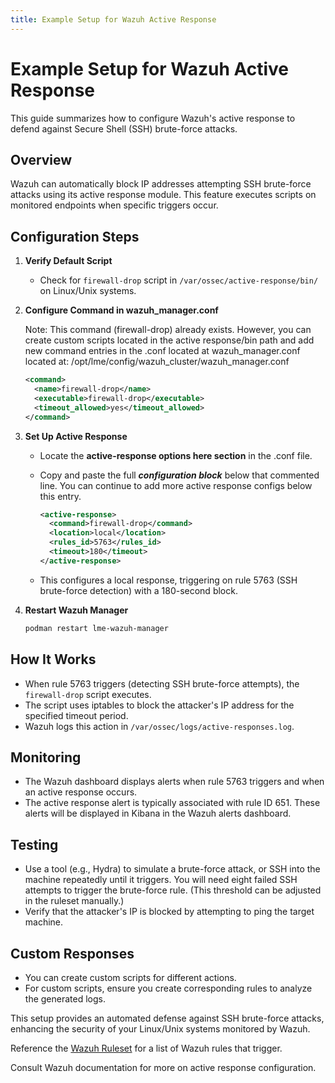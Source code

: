 ```yaml
---
title: Example Setup for Wazuh Active Response
---
```

# Example Setup for Wazuh Active Response

This guide summarizes how to configure Wazuh's active response to defend against Secure Shell (SSH) brute-force attacks.

## Overview

Wazuh can automatically block IP addresses attempting SSH brute-force attacks using its active response module. This feature executes scripts on monitored endpoints when specific triggers occur.

## Configuration Steps

1. **Verify Default Script**
   - Check for `firewall-drop` script in `/var/ossec/active-response/bin/` on Linux/Unix systems.

2. **Configure Command in wazuh_manager.conf**

   Note: This command (firewall-drop) already exists. However, you can create custom scripts located in the active response/bin path and add new command entries in the .conf located at wazuh_manager.conf located at: /opt/lme/config/wazuh_cluster/wazuh_manager.conf



   ```xml
   <command>
     <name>firewall-drop</name>
     <executable>firewall-drop</executable>
     <timeout_allowed>yes</timeout_allowed>
   </command>
   ```

3. **Set Up Active Response**

   - Locate the **active-response options here section** in the .conf file.
   - Copy and paste the full ***configuration block*** below that commented line. You can continue to add more active response configs below this entry.
     
     ```xml
     <active-response>
       <command>firewall-drop</command>
       <location>local</location>
       <rules_id>5763</rules_id>
       <timeout>180</timeout>
     </active-response>
     ```
   - This configures a local response, triggering on rule 5763 (SSH brute-force detection) with a 180-second block.

4. **Restart Wazuh Manager**
   ```bash
   podman restart lme-wazuh-manager
   ```

## How It Works

- When rule 5763 triggers (detecting SSH brute-force attempts), the `firewall-drop` script executes.
- The script uses iptables to block the attacker's IP address for the specified timeout period.
- Wazuh logs this action in `/var/ossec/logs/active-responses.log`.

## Monitoring

- The Wazuh dashboard displays alerts when rule 5763 triggers and when an active response occurs.
- The active response alert is typically associated with rule ID 651. These alerts will be displayed in Kibana in the Wazuh alerts dashboard.

## Testing

- Use a tool (e.g., Hydra) to simulate a brute-force attack, or SSH into the machine repeatedly until it triggers. You will need eight failed SSH attempts to trigger the brute-force rule. (This threshold can be adjusted in the ruleset manually.)
- Verify that the attacker's IP is blocked by attempting to ping the target machine.

## Custom Responses

- You can create custom scripts for different actions.
- For custom scripts, ensure you create corresponding rules to analyze the generated logs.

This setup provides an automated defense against SSH brute-force attacks, enhancing the security of your Linux/Unix systems monitored by Wazuh.

Reference the [Wazuh Ruleset](https://github.com/wazuh/wazuh/tree/master/ruleset/rules) for a list of Wazuh rules that trigger.

Consult Wazuh documentation for more on active response configuration.
